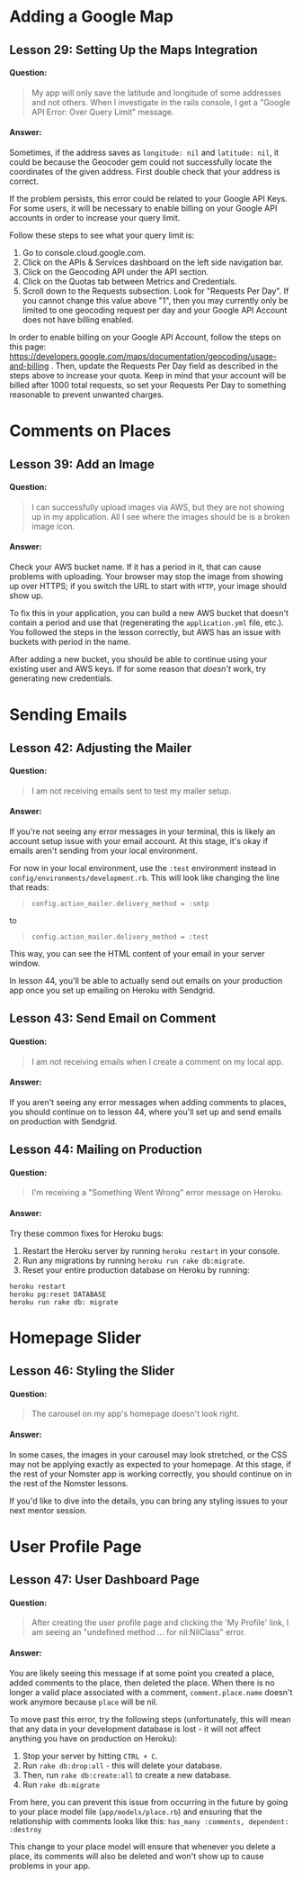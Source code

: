 # Adding a Google Map

## Lesson 29: Setting Up the Maps Integration

#### Question:
> My app will only save the latitude and longitude of some addresses and not others. When I investigate in the rails console, I get a "Google API Error: Over Query Limit" message.

#### Answer:
Sometimes, if the address saves as `longitude: nil` and `latitude: nil`, it could be because the Geocoder gem could not successfully locate the coordinates of the given address. First double check that your address is correct.

If the problem persists, this error could be related to your Google API Keys. For some users, it will be necessary to enable billing on your Google API accounts in order to increase your query limit.

Follow these steps to see what your query limit is:
1) Go to console.cloud.google.com.
2) Click on the APIs & Services dashboard on the left side navigation bar.
3) Click on the Geocoding API under the API section.
4) Click on the Quotas tab between Metrics and Credentials.
5) Scroll down to the Requests subsection. Look for "Requests Per Day". If you cannot change this value above "1", then you may currently only be limited to one geocoding request per day and your Google API Account does not have billing enabled.

In order to enable billing on your Google API Account, follow the steps on this page: https://developers.google.com/maps/documentation/geocoding/usage-and-billing . Then, update the Requests Per Day field as described in the steps above to increase your quota. Keep in mind that your account will be billed after 1000 total requests, so set your Requests Per Day to something reasonable to prevent unwanted charges.

# Comments on Places

## Lesson 39: Add an Image

#### Question:
> I can successfully upload images via AWS, but they are not showing up in my application. All I see where the images should be is a broken image icon.

#### Answer:
Check your AWS bucket name. If it has a period in it, that can cause problems with uploading. Your browser may stop the image from showing up over HTTPS; if you switch the URL to start with `HTTP`, your image should show up.

To fix this in your application, you can build a new AWS bucket that doesn't contain a period and use that (regenerating the  `application.yml` file, etc.). You followed the steps in the lesson correctly, but AWS has an issue with buckets with period in the name.

After adding a new bucket, you should be able to continue using your existing user and AWS keys. If for some reason that _doesn't_ work, try generating new credentials.

# Sending Emails

## Lesson 42: Adjusting the Mailer

#### Question:
> I am not receiving emails sent to test my mailer setup.

#### Answer:
If you're not seeing any error messages in your terminal, this is likely an account setup issue with your email account. At this stage, it's okay if emails aren't sending from your local environment.

For now in your local environment, use the `:test` environment instead in `config/environments/development.rb`. This will look like changing the line that reads:

> `config.action_mailer.delivery_method = :smtp`

to

> `config.action_mailer.delivery_method = :test`

This way, you can see the HTML content of your email in your server window.

In lesson 44, you'll be able to actually send out emails on your production app once you set up emailing on Heroku with Sendgrid.

## Lesson 43: Send Email on Comment

#### Question:
> I am not receiving emails when I create a comment on my local app.

#### Answer:
If you aren't seeing any error messages when adding comments to places, you should continue on to lesson 44, where you'll set up and send emails on production with Sendgrid.

## Lesson 44: Mailing on Production

#### Question:
> I'm receiving a "Something Went Wrong" error message on Heroku.

#### Answer:
Try these common fixes for Heroku bugs:
1) Restart the Heroku server by running `heroku restart` in your console.
2) Run any migrations by running `heroku run rake db:migrate`.
3) Reset your entire production database on Heroku by running:
```
heroku restart
heroku pg:reset DATABASE
heroku run rake db: migrate
```

# Homepage Slider

## Lesson 46: Styling the Slider

#### Question:
> The carousel on my app's homepage doesn't look right.

#### Answer:
In some cases, the images in your carousel may look stretched, or the CSS may not be applying exactly as expected to your homepage. At this stage, if the rest of your Nomster app is working correctly, you should continue on in the rest of the Nomster lessons.

If you'd like to dive into the details, you can bring any styling issues to your next mentor session.

# User Profile Page

## Lesson 47: User Dashboard Page

#### Question:
> After creating the user profile page and clicking the 'My Profile' link, I am seeing an "undefined method ... for nil:NilClass" error.

#### Answer:
You are likely seeing this message if at some point you created a place, added comments to the place, then deleted the place. When there is no longer a valid place associated with a comment, `comment.place.name` doesn't work anymore because `place` will be nil.

To move past this error, try the following steps (unfortunately, this will mean that any data in your development database is lost - it will not affect anything you have on production on Heroku):
1) Stop your server by hitting `CTRL + C`.
2) Run `rake db:drop:all` - this will delete your database.
3) Then, run `rake db:create:all` to create a new database.
4) Run `rake db:migrate`

From here, you can prevent this issue from occurring in the future by going to your place model file (`app/models/place.rb`) and ensuring that the relationship with comments looks like this: `has_many :comments, dependent: :destroy`

This change to your place model will ensure that whenever you delete a place, its comments will also be deleted and won't show up to cause problems in your app.
